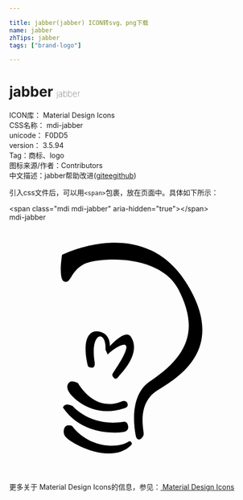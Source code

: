```yaml
---

title: jabber(jabber) ICON转svg、png下载
name: jabber
zhTips: jabber
tags: ["brand-logo"]

---
```


# jabber  <small style="font-size: 60%;font-weight: 100">jabber</small>


<div class="detail-page">
<p>
<span>
ICON库：
<span class="badge-secondary badge">Material Design Icons</span> 
</span>
<br/>
<span>
CSS名称：
<span class="badge-secondary badge">mdi-jabber</span> 
</span>
<br/>
<span>
unicode：
<span class="badge-secondary badge">F0DD5</span> 
<copy-btn content='F0DD5' btn-title=""></copy-btn>
<copy-btn :content='String.fromCodePoint(parseInt("F0DD5", 16))' btn-title="复制U"></copy-btn>
</span>
<br/>
<span>
version：
<span class="badge-secondary badge">3.5.94</span> 
</span><br/><span>Tag：<span class="badge-light badge"><router-link to="/tags/brand-logo.html">商标、logo</router-link></span></span>
<br/>
<span>图标来源/作者：<span class="badge-light badge">Contributors</span></span> 
<br/>
<span class="zh-detail">中文描述：<span class="badge-primary badge">jabber</span><span class="help-link"><span>帮助改进</span>(<a href="https://gitee.com/liuwave/icon-helper/edit/master/json/material/jabber.json" target="_blank" rel="noopener noreferrer">gitee</a><a href="https://github.com/liuwave/icon-helper/edit/master/json/material/jabber.json" target="_blank" rel="noopener noreferrer">github</a></span>)</span><br/>
</p>
</div>
<div class="alert alert-dark">
  <i class="mdi mdi-jabber mdi-48px"></i>
  <i class="mdi mdi-jabber mdi-36px"></i>
  <i class="mdi mdi-jabber mdi-24px"></i>
  <i class="mdi mdi-jabber mdi-18px"></i>
</div>
<div>
  <p>引入css文件后，可以用<code>&lt;span&gt;</code>包裹，放在页面中。具体如下所示：    
  </p>
  <div class="alert alert-primary" style="font-size: 14px">
    &lt;span class="mdi mdi-jabber" aria-hidden="true"&gt;&lt;/span&gt;
    <copy-btn content='<span class="mdi mdi-jabber" aria-hidden="true"></span>'></copy-btn>
  </div>
  <div class="alert alert-secondary">
    <i class="mdi mdi-jabber"
    style="font-size: 24px"
    aria-hidden="true"></i> mdi-jabber
    <copy-btn content="mdi-jabber" btn-title="复制图标名称"></copy-btn>
  </div>
</div>
<div id="svg" class="svg-wrap">
<svg xmlns="http://www.w3.org/2000/svg" viewBox="0 0 24 24"><path d="M5.23,5.72C4.61,5.55 5,3.19 5,3.17C5,3.19 12.58,-0.71 16.7,5.73C20.8,12.15 15.86,14.86 13.97,16.06C12.08,17.27 12.73,19.72 12.73,20.13C12.73,20.53 12.16,20.97 12,20.41C11.88,19.84 11.25,16.55 13.33,15.16C17.13,12.61 17.9,10.1 16,6.42C14.2,3 8.28,3.41 7.03,4.08C5.78,4.75 5.86,5.89 5.23,5.72M9.33,12.63L9.11,12.16C9.23,10.28 7.63,10.39 8.08,13.33C8.21,14.16 7.47,13.8 7.45,13.73C6.89,11.44 7.42,10.22 8.55,10.45C9.62,10.68 9.53,11.83 9.53,11.83C9.56,11.78 11,10.17 11.5,10.92C12.58,12.5 10.53,14.47 10.41,14.63C10.28,14.78 10.14,15.05 9.92,14.84C9.7,14.64 9.72,14.5 9.89,14.27C12.77,10 9.59,12.22 9.33,12.63M6.5,15.33V15.31C6.5,15.31 8,18.13 10.61,17.08C11,16.92 11.17,17.14 11.2,17.27C11.27,17.53 11.13,17.64 10.86,17.73C7.86,18.72 5.89,16.63 5.63,16.13C5.39,15.68 5.5,15.38 5.75,15.22C6,15.06 6.5,15.33 6.5,15.33M6,17.5C6,17.5 7.67,19.5 10.8,19C11.09,18.94 11.2,19.13 11.25,19.38C11.3,19.63 11.22,19.84 10.92,19.94C10.63,20.03 7.08,20.5 5.13,17.72C5,17.56 5.3,17.36 5.47,17.36C5.64,17.36 6.03,17.5 6,17.5M5.95,19.39C7.53,21.5 10.33,21.55 11.28,20.88C11.5,20.73 11.7,21.05 11.56,21.19C9.64,23.16 5.67,21 5.27,20.33C5.09,20.05 5.13,19.66 5.31,19.45C5.5,19.25 5.93,19.38 5.95,19.39Z" /></svg>
</div>
<detail full-name='mdi-jabber'></detail>
    
<div><p>更多关于 Material Design Icons的信息，参见：<a target="_blank" href="https://iconhelper.cn/material.html"> Material Design Icons</a>
</p></div>
